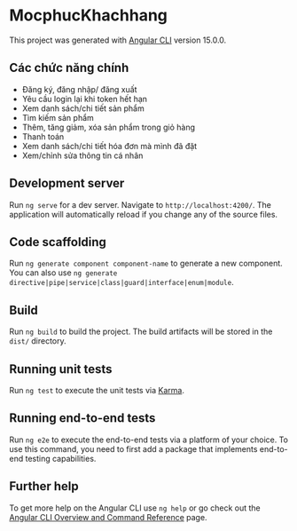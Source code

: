 # MocphucKhachhang

This project was generated with [Angular CLI](https://github.com/angular/angular-cli) version 15.0.0.

## Các chức năng chính
- Đăng ký, đăng nhập/ đăng xuất
- Yêu cầu login lại khi token hết hạn
- Xem danh sách/chi tiết sản phẩm
- Tìm kiếm sản phẩm
- Thêm, tăng giảm, xóa sản phẩm trong giỏ hàng
- Thanh toán
- Xem danh sách/chi tiết hóa đơn mà mình đã đặt
- Xem/chỉnh sửa thông tin cá nhân

## Development server

Run `ng serve` for a dev server. Navigate to `http://localhost:4200/`. The application will automatically reload if you change any of the source files.

## Code scaffolding

Run `ng generate component component-name` to generate a new component. You can also use `ng generate directive|pipe|service|class|guard|interface|enum|module`.

## Build

Run `ng build` to build the project. The build artifacts will be stored in the `dist/` directory.

## Running unit tests

Run `ng test` to execute the unit tests via [Karma](https://karma-runner.github.io).

## Running end-to-end tests

Run `ng e2e` to execute the end-to-end tests via a platform of your choice. To use this command, you need to first add a package that implements end-to-end testing capabilities.

## Further help

To get more help on the Angular CLI use `ng help` or go check out the [Angular CLI Overview and Command Reference](https://angular.io/cli) page.
